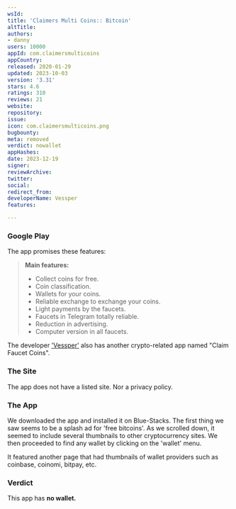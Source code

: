 ```yaml
---
wsId: 
title: 'Claimers Multi Coins:: Bitcoin'
altTitle: 
authors:
- danny
users: 10000
appId: com.claimersmulticoins
appCountry: 
released: 2020-01-29
updated: 2023-10-03
version: '3.31'
stars: 4.6
ratings: 310
reviews: 21
website: 
repository: 
issue: 
icon: com.claimersmulticoins.png
bugbounty: 
meta: removed
verdict: nowallet
appHashes: 
date: 2023-12-19
signer: 
reviewArchive: 
twitter: 
social: 
redirect_from: 
developerName: Vessper
features: 

---
```


### Google Play

The app promises these features:

> **Main features:**
> - Collect coins for free.
> - Coin classification.
> - Wallets for your coins.
> - Reliable exchange to exchange your coins.
> - Light payments by the faucets.
> - Faucets in Telegram totally reliable.
> - Reduction in advertising.
> - Computer version in all faucets.

The developer ['Vessper'](https://play.google.com/store/apps/developer?id=Vessper) also has another crypto-related app named "Claim Faucet Coins". 

### The Site

The app does not have a listed site. Nor a privacy policy. 

### The App

We downloaded the app and installed it on Blue-Stacks. The first thing we saw seems to be a splash ad for 'free bitcoins'. As we scrolled down, it seemed to include several thumbnails to other cryptocurrency sites. We then proceeded to find any wallet by clicking on the 'wallet' menu. 

It featured another page that had thumbnails of wallet providers such as coinbase, coinomi, bitpay, etc.

### Verdict

This app has **no wallet.**

